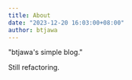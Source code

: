```yaml
---
title: About
date: "2023-12-20 16:03:00+08:00"
author: btjawa
---
```


"btjawa's simple blog."

Still refactoring.